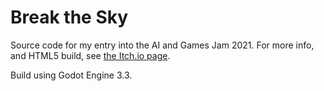 # Break the Sky

Source code for my entry into the AI and Games Jam 2021. For more info, and HTML5 build, see [the Itch.io page](https://sambigos.itch.io/break-the-sky).

Build using Godot Engine 3.3.
